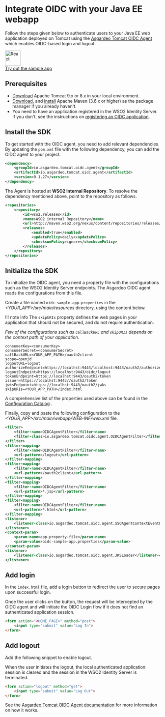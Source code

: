 # Integrate OIDC with your Java EE webapp

Follow the steps given below to authenticate users to your Java EE web application deployed on Tomcat using the [Asgardeo Tomcat OIDC Agent](https://github.com/asgardeo/asgardeo-tomcat-oidc-agent) which enables OIDC-based login and logout.

<div class="border-text">
  <img src="{{base_path}}/assets/img/logo/java-logo.svg" alt="React" width=50><br>
  <a href="{{base_path}}/get-started/try-samples/qsg-oidc-webapp-java-ee">Try out the sample app</a>
</div>

## Prerequisites
- [Download](https://tomcat.apache.org/tomcat-9.0-doc/) Apache Tomcat 9.x or 8.x in your local environment.
- [Download](https://maven.apache.org/download.cgi), and [install](https://maven.apache.org/install.html) Apache Maven (3.6.x or higher) as the package manager if you already haven't.
- You need to have an application registered in the WSO2 Identity Server. If you don't, see the instructions on [registering an OIDC application]({{base_path}}/guides/applications/register-oidc-web-app/).

## Install the SDK

To get started with the OIDC agent, you need to add relevant dependencies. By updating the `pom.xml` file with the following dependency, you can add the OIDC agent to your project.

```xml
<dependency>
    <groupId>io.asgardeo.tomcat.oidc.agent</groupId>
    <artifactId>io.asgardeo.tomcat.oidc.agent</artifactId>
    <version>0.1.27</version>
</dependency>
```

The Agent is hosted at **WSO2 Internal Repository**. To resolve the dependency mentioned above, point to the repository as follows.

```xml
<repositories>
    <repository>
        <id>wso2.releases</id>
        <name>WSO2 internal Repository</name>
        <url>http://maven.wso2.org/nexus/content/repositories/releases/</url>
        <releases>
            <enabled>true</enabled>
            <updatePolicy>daily</updatePolicy>
            <checksumPolicy>ignore</checksumPolicy>
        </releases>
    </repository>
</repositories>
```

## Initialize the SDK

To initialize the OIDC agent, you need a property file with the configurations such as the WSO2 Identity Server endpoints. The Asgardeo OIDC agent reads the configurations from this file.

Create a file named `oidc-sample-app.properties` in the _<YOUR_APP>/src/main/resources_ directory, using the content
below.

!!! note Info
    The `skipURIs` property defines the web pages in your application that should not be secured, and do not require authentication.

_Few of the configurations such as `callBackURL` and `skipURIs` depends on the context path of your application._

```  
consumerKey=<consumerKey>
consumerSecret=<consumerSecret>
callBackURL=<YOUR_APP_PATH>/oauth2client
scope=openid
logoutURL=logout
authorizeEndpoint=https://localhst:9443/localhost:9443/oauth2/authorize
logoutEndpoint=https://localhst:9443/oidc/logout
tokenEndpoint=https://localhst:9443/oauth2/token
issuer=https://localhst:9443//oauth2/token
jwksEndpoint=https://localhst:9443/oauth2/jwks
skipURIs=<YOUR_APP_PATH>/index.html
```

A comprehensive list of the properties used above can be found in
the [Configuration Catalog](https://github.com/asgardeo/asgardeo-tomcat-oidc-agent/blob/master/io.asgardeo.tomcat.oidc.sample/src/main/resources/configuration-catalog.md)
.

Finally, copy and paste the following configuration to the _<YOUR_APP>/src/main/webapp/WEB-INF/web.xml_ file.

```xml
<filter>
    <filter-name>OIDCAgentFilter</filter-name>
    <filter-class>io.asgardeo.tomcat.oidc.agent.OIDCAgentFilter</filter-class>
</filter>
<filter-mapping>
    <filter-name>OIDCAgentFilter</filter-name>
    <url-pattern>/logout</url-pattern>
</filter-mapping>
<filter-mapping>
    <filter-name>OIDCAgentFilter</filter-name>
    <url-pattern>/oauth2client</url-pattern>
</filter-mapping>
<filter-mapping>
    <filter-name>OIDCAgentFilter</filter-name>
    <url-pattern>*.jsp</url-pattern>
</filter-mapping>
<filter-mapping>
    <filter-name>OIDCAgentFilter</filter-name>
    <url-pattern>*.html</url-pattern>
</filter-mapping>
<listener>
    <listener-class>io.asgardeo.tomcat.oidc.agent.SSOAgentContextEventListener</listener-class>
</listener>
<context-param>
    <param-name>app-property-file</param-name>
    <param-value>oidc-sample-app.properties</param-value>
</context-param>
<listener>
    <listener-class>io.asgardeo.tomcat.oidc.agent.JKSLoader</listener-class>
</listener>
```

## Add login

In the `index.html` file, add a login button to redirect the user to secure pages upon successful login.

Once the user clicks on the button, the request will be intercepted by the OIDC agent and will initiate the OIDC Login
flow if it does not find an authenticated application session.

```html
<form action="<HOME_PAGE>" method="post">
    <input type="submit" value="Log In">
</form>
```

## Add logout

Add the following snippet to enable logout.

When the user initiates the logout, the local authenticated application session is cleared and the session in the WSO2 Identity Server is terminated.

```html
<form action="logout" method="get">
    <input type="submit" value="Log Out">
</form>
```

See the [Asgardeo Tomcat OIDC Agent documentation](https://github.com/asgardeo/asgardeo-tomcat-oidc-agent#how-it-works) for more information on how it works.
